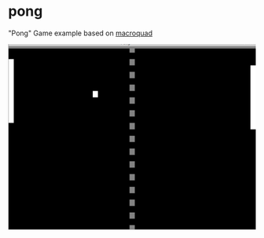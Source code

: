 # pong

"Pong" Game example based on [macroquad](https://github.com/not-fl3/macroquad)

<img src="https://github.com/glitch4347/pong/blob/master/docs/screen.png" />

